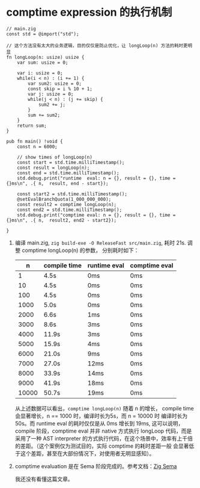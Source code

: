 # comptime expression 的执行机制

```zig
// main.zig
const std = @import("std");

// 这个方法没有太大的业务逻辑，目的仅仅是防止优化，让 longLoop(n) 方法的耗时更明显
fn longLoop(n: usize) usize {
    var sum: usize = 0;

    var i: usize = 0;
    while(i < n) : (i += 1) {
        var sum2: usize = 0;
        const skip = i % 10 + 1;
        var j: usize = 0;
        while(j < n) : (j += skip) {
            sum2 += j;
        }
        sum += sum2;
    }
    return sum;
}

pub fn main() !void {
    const n = 6000;

    // show times of longLoop(n)
    const start = std.time.milliTimestamp();
    const result = longLoop(n);
    const end = std.time.milliTimestamp();
    std.debug.print("runtime  eval: n = {}, result = {}, time = {}ms\n", .{ n,  result, end - start});

    const start2 = std.time.milliTimestamp();
    @setEvalBranchQuota(1_000_000_000);
    const result2 = comptime longLoop(n);
    const end2 = std.time.milliTimestamp();
    std.debug.print("comptime eval: n = {}, result = {}, time = {}ms\n", .{ n,  result2, end2 - start2});

}

```

1. 编译 main.zig, `zig build-exe -O ReleaseFast src/main.zig`, 耗时 21s. 调整 comptime longLoop(n) 的参数， 分别耗时如下：

   | n       | compile time | runtime eval | comptime eval |
      |---------|--------------|--------------|---------------|
   | 1       | 4.5s         | 0ms          | 0ms           |
   | 10      | 4.5s         | 0ms          | 0ms           |
   | 100     | 4.5s         | 0ms          | 0ms           |
   | 1000    | 5.0s         | 0ms          | 0ms           |
   | 2000    | 6.6s         | 1ms          | 0ms           |
   | 3000    | 8.6s         | 3ms          | 0ms           |
   | 4000    | 11.9s        | 3ms          | 0ms           |
   | 5000    | 15.9s        | 4ms          | 0ms           |
   | 6000    | 21.0s        | 9ms          | 0ms           |
   | 7000    | 27.0s        | 12ms         | 0ms           |
   | 8000    | 33.9s        | 14ms         | 0ms           |
   | 9000    | 41.9s        | 18ms         | 0ms           |
   | 10000   | 50.7s        | 19ms         | 0ms           |

   从上述数据可以看出，`comptime longLoop(n)` 随着 n 的增长， compile time 会显著增长，n == 1000 时，编译时长为5s，而 n = 10000 时
   编译时长为50s。而 runtime eval 的耗时仅仅是从 0ms 增长到 19ms, 这可以说明，compile 阶段，comptime eval 并非 native 方式执行 longLoop
   代码，而是采用了一种 AST interpreter 的方式执行代码，在这个场景中，效率有上千倍的差距。（这个案例仅为测试目的，实际 comptime 的耗时差距一般
   会显著低于这个差距，甚至在大部份情况下，对使用者无明显感知）。

2. comptime evaluation 是在 Sema 阶段完成的。参考文档：[Zig Sema](https://mitchellh.com/zig/sema)
   
   我还没有看懂这篇文章。